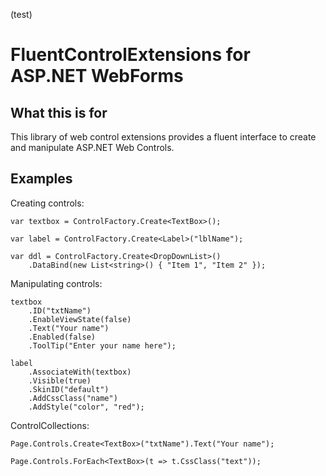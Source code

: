 (test)

FluentControlExtensions for ASP.NET WebForms
============================================

What this is for
----------------

This library of web control extensions provides a fluent interface to create and manipulate ASP.NET Web Controls.

Examples
--------

Creating controls:

	var textbox = ControlFactory.Create<TextBox>();
	
	var label = ControlFactory.Create<Label>("lblName");

	var ddl = ControlFactory.Create<DropDownList>()
        .DataBind(new List<string>() { "Item 1", "Item 2" });

Manipulating controls:

	textbox
		.ID("txtName")
		.EnableViewState(false)
		.Text("Your name")
		.Enabled(false)
		.ToolTip("Enter your name here");

	label
		.AssociateWith(textbox)
		.Visible(true)
		.SkinID("default")
		.AddCssClass("name")
		.AddStyle("color", "red");

ControlCollections:

	Page.Controls.Create<TextBox>("txtName").Text("Your name");

	Page.Controls.ForEach<TextBox>(t => t.CssClass("text"));
